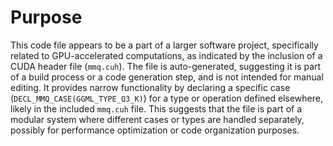 # Purpose
This code file appears to be a part of a larger software project, specifically related to GPU-accelerated computations, as indicated by the inclusion of a CUDA header file (`mmq.cuh`). The file is auto-generated, suggesting it is part of a build process or a code generation step, and is not intended for manual editing. It provides narrow functionality by declaring a specific case (`DECL_MMQ_CASE(GGML_TYPE_Q3_K)`) for a type or operation defined elsewhere, likely in the included `mmq.cuh` file. This suggests that the file is part of a modular system where different cases or types are handled separately, possibly for performance optimization or code organization purposes.
